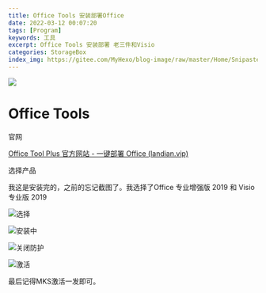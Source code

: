 ```yaml
---
title: Office Tools 安装部署Office
date: 2022-03-12 00:07:20
tags: [Program] 
keywords: 工具
excerpt: Office Tools 安装部署 老三件和Visio
categories: StorageBox
index_img: https://gitee.com/MyHexo/blog-image/raw/master/Home/Snipaste_2022-03-18_21-16-56.png
---
```


![](https://gitee.com/MyHexo/blog-image/raw/master/Home/Snipaste_2022-03-18_21-16-56.png)

# Office Tools

官网

[Office Tool Plus 官方网站 - 一键部署 Office (landian.vip)](https://otp.landian.vip/zh-cn/)

选择产品

我这是安装完的，之前的忘记截图了。我选择了Office 专业增强版 2019 和 Visio 专业版 2019

![选择](https://gitee.com/MyHexo/blog-image/raw/master/Home/image-20220312000401414.png)

![安装中](https://gitee.com/MyHexo/blog-image/raw/master/Home/image-20220311235809244.png)

![关闭防护](https://gitee.com/MyHexo/blog-image/raw/master/Home/image-20220311235930667.png)



![激活](https://gitee.com/MyHexo/blog-image/raw/master/Home/image-20220312000022460.png)

最后记得MKS激活一发即可。
